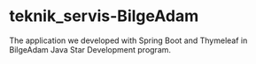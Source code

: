 # teknik_servis-BilgeAdam
The application we developed with Spring Boot and Thymeleaf in BilgeAdam Java Star Development program.
